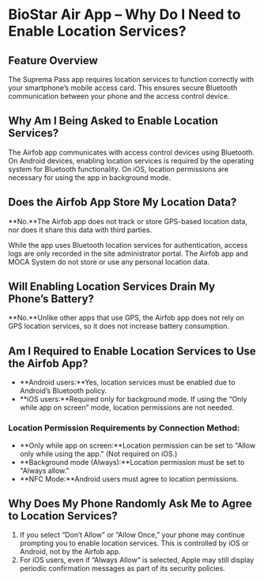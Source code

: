 # BioStar Air App – Why Do I Need to Enable Location Services?

## Feature Overview

The Suprema Pass app requires location services to function correctly with your smartphone’s mobile access card. This ensures secure Bluetooth communication between your phone and the access control device.

## Why Am I Being Asked to Enable Location Services?

The Airfob app communicates with access control devices using Bluetooth. On Android devices, enabling location services is required by the operating system for Bluetooth functionality. On iOS, location permissions are necessary for using the app in background mode.

## Does the Airfob App Store My Location Data?

\*\*No.\*\*The Airfob app does not track or store GPS-based location data, nor does it share this data with third parties.

While the app uses Bluetooth location services for authentication, access logs are only recorded in the site administrator portal. The Airfob app and MOCA System do not store or use any personal location data.

## Will Enabling Location Services Drain My Phone’s Battery?

\*\*No.\*\*Unlike other apps that use GPS, the Airfob app does not rely on GPS location services, so it does not increase battery consumption.

## Am I Required to Enable Location Services to Use the Airfob App?

* \*\*Android users:\*\*Yes, location services must be enabled due to Android’s Bluetooth policy.
* \*\*iOS users:\*\*Required only for background mode. If using the “Only while app on screen” mode, location permissions are not needed.

### Location Permission Requirements by Connection Method:

* \*\*Only while app on screen:\*\*Location permission can be set to "Allow only while using the app." (Not required on iOS.)
* \*\*Background mode (Always):\*\*Location permission must be set to "Always allow."
* \*\*NFC Mode:\*\*Android users must agree to location permissions.

## Why Does My Phone Randomly Ask Me to Agree to Location Services?

1. If you select “Don’t Allow” or “Allow Once,” your phone may continue prompting you to enable location services. This is controlled by iOS or Android, not by the Airfob app.
2. For iOS users, even if “Always Allow” is selected, Apple may still display periodic confirmation messages as part of its security policies.
